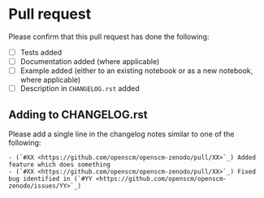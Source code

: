 # Pull request

Please confirm that this pull request has done the following:

- [ ] Tests added
- [ ] Documentation added (where applicable)
- [ ] Example added (either to an existing notebook or as a new notebook, where applicable)
- [ ] Description in ``CHANGELOG.rst`` added

## Adding to CHANGELOG.rst

Please add a single line in the changelog notes similar to one of the following:

```
- (`#XX <https://github.com/openscm/openscm-zenodo/pull/XX>`_) Added feature which does something
- (`#XX <https://github.com/openscm/openscm-zenodo/pull/XX>`_) Fixed bug identified in (`#YY <https://github.com/openscm/openscm-zenodo/issues/YY>`_)
```
